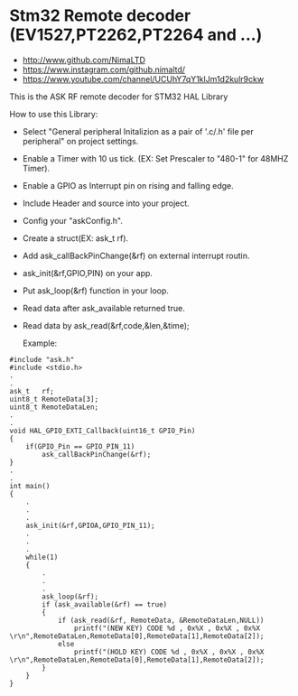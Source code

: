 # Stm32 Remote decoder (EV1527,PT2262,PT2264 and ...)

* http://www.github.com/NimaLTD   
* https://www.instagram.com/github.nimaltd/   
* https://www.youtube.com/channel/UCUhY7qY1klJm1d2kulr9ckw   

This is the ASK RF remote decoder for STM32 HAL Library  

How to use this Library:
* Select "General peripheral Initalizion as a pair of '.c/.h' file per peripheral" on project settings.   
* Enable a Timer with 10 us tick. (EX: Set Prescaler to "480-1" for 48MHZ Timer).  
* Enable a GPIO as Interrupt pin on rising and falling edge.
* Include Header and source into your project.   
* Config your "askConfig.h".
* Create a struct(EX: ask_t rf).
* Add ask_callBackPinChange(&rf) on external interrupt routin.
* ask_init(&rf,GPIO,PIN) on your app.
* Put ask_loop(&rf) function in your loop.
* Read data after ask_available returned true.
* Read data by ask_read(&rf,code,&len,&time);

  Example:

```
#include "ask.h"
#include <stdio.h>
.
.
ask_t	rf;
uint8_t	RemoteData[3];
uint8_t RemoteDataLen;
.
.
void HAL_GPIO_EXTI_Callback(uint16_t GPIO_Pin)
{
	if(GPIO_Pin == GPIO_PIN_11)
		ask_callBackPinChange(&rf);  
}
.
.
int main()
{
	.
	.
	.
	ask_init(&rf,GPIOA,GPIO_PIN_11);
	.
	.
	.
	while(1)
	{
		.
		.
		.
		ask_loop(&rf);
		if (ask_available(&rf) == true)
		{
			if (ask_read(&rf, RemoteData, &RemoteDataLen,NULL))
				printf("(NEW KEY) CODE %d , 0x%X , 0x%X , 0x%X \r\n",RemoteDataLen,RemoteData[0],RemoteData[1],RemoteData[2]);
			else
				printf("(HOLD KEY) CODE %d , 0x%X , 0x%X , 0x%X \r\n",RemoteDataLen,RemoteData[0],RemoteData[1],RemoteData[2]);
		}
	}
}
```
